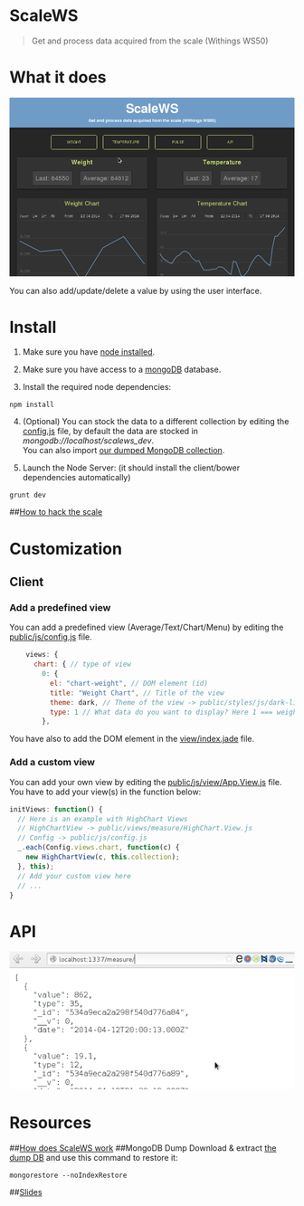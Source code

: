 
ScaleWS
=======

> Get and process data acquired from the scale (Withings WS50)

# What it does

![Demo GIF](https://raw.githubusercontent.com/Fedonono/ScaleWS/master/doc/demo.gif)

You can also add/update/delete a value by using the user interface.

# Install

1. Make sure you have [node installed](http://nodejs.org/).

2. Make sure you have access to a [mongoDB](https://www.mongodb.org/) database.

3. Install the required node dependencies:
```shell
npm install
```

4. (Optional) You can stock the data to a different collection by editing the [config.js](https://github.com/Fedonono/ScaleWS/blob/master/config.js) file, by default the data are stocked in <i>mongodb://localhost/scalews_dev</i>.<br/>
You can also import [our dumped MongoDB collection](https://github.com/Fedonono/ScaleWS#mongodb-dump).

5. Launch the Node Server: (it should install the client/bower dependencies automatically)
```shell
grunt dev
```

##[How to hack the scale](https://github.com/Fedonono/ScaleWS/blob/master/doc/README.md#how-to-hack-the-scale)

# Customization

## Client
### Add a predefined view
You can add a predefined view (Average/Text/Chart/Menu) by editing the [public/js/config.js](https://github.com/Fedonono/ScaleWS/blob/master/public/js/config.js) file.
```js
    views: {
      chart: { // type of view
        0: {
          el: "chart-weight", // DOM element (id)
          title: "Weight Chart", // Title of the view
          theme: dark, // Theme of the view -> public/styles/js/dark-light-theme.js
          type: 1 // What data do you want to display? Here 1 === weight
        },
```
You have also to add the DOM element in the [view/index.jade](https://github.com/Fedonono/ScaleWS/blob/master/views/index.jade) file.

### Add a custom view
You can add your own view by editing the [public/js/view/App.View.js](https://github.com/Fedonono/ScaleWS/blob/master/public/js/views/App.View.js) file.<br/>
You have to add your view(s) in the function below:
```js
initViews: function() {
  // Here is an example with HighChart Views
  // HighChartView -> public/views/measure/HighChart.View.js
  // Config -> public/js/config.js
  _.each(Config.views.chart, function(c) {
    new HighChartView(c, this.collection);
  }, this);
  // Add your custom view here
  // ...
}
```

# API
![DemoAPI GIF](https://raw.githubusercontent.com/Fedonono/ScaleWS/master/doc/demo_api.gif)

# Resources

##[How does ScaleWS work](https://github.com/Fedonono/ScaleWS/blob/master/doc/README.md#how-does-scalews-work)
##MongoDB Dump
Download & extract [the dump DB](https://raw.githubusercontent.com/Fedonono/ScaleWS/master/doc/resources/dump_scalews_dev.zip) and use this command to restore it:
```shell
mongorestore --noIndexRestore
```
##[Slides](http://fedonono.github.io/ScaleWS)
